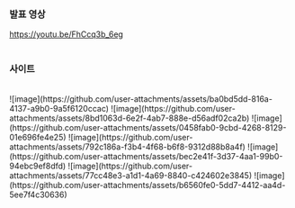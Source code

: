 ### 발표 영상
https://youtu.be/FhCcq3b_6eg
<br><br>


### 사이트
<br>
![image](https://github.com/user-attachments/assets/ba0bd5dd-816a-4137-a9b0-9a5f6120ccac)
![image](https://github.com/user-attachments/assets/8bd1063d-6e2f-4ab7-888e-d56adf02ca2b)
![image](https://github.com/user-attachments/assets/0458fab0-9cbd-4268-8129-01e696fe4e25)
![image](https://github.com/user-attachments/assets/792c186a-f3b4-4f68-b6f8-9312d88b8a4f)
![image](https://github.com/user-attachments/assets/bec2e41f-3d37-4aa1-99b0-94ebc9ef8dfd)
![image](https://github.com/user-attachments/assets/77cc48e3-a1d1-4a69-8840-c424602e3845)
![image](https://github.com/user-attachments/assets/b6560fe0-5dd7-4412-aa4d-5ee7f4c30636)
